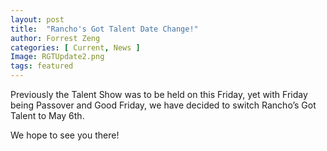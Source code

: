 ```yaml
---
layout: post
title:  "Rancho's Got Talent Date Change!"
author: Forrest Zeng
categories: [ Current, News ]
Image: RGTUpdate2.png
tags: featured
---
```

Previously the Talent Show was to be held on this Friday, yet with Friday being Passover and Good Friday, we have decided to switch Rancho’s Got Talent to May 6th. 

We hope to see you there!
